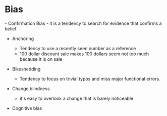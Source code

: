 <h1>Bias</h1>
- Confirmation Bias
	- it is a tendency to search for evidence that confirms a belief.

- Anchoring
	- Tendency to use a recently seen number as a reference
	- 100 dollar discount sale makes 100 dollars seem not too much because it is on sale

- Bikeshedding
	- Tendency to focus on trivial typos and miss major functional errors.

- Change blindness
	- it's easy to overlook a change that is barely noticeable

- Cognitive bias


